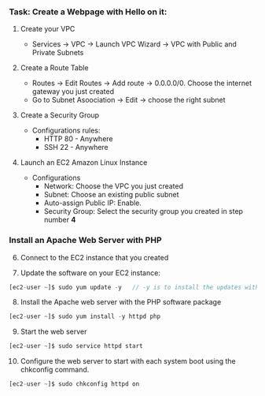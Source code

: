 ### Task: Create a Webpage with Hello on it: 


1. Create your VPC
   - Services -> VPC -> Launch VPC Wizard -> VPC with Public and Private Subnets

3. Create a Route Table 
	- Routes -> Edit Routes -> Add route -> 0.0.0.0/0. Choose the internet gateway you just created 
	- Go to Subnet Asoociation -> Edit -> choose the right subnet

4. Create a Security Group
   * Configurations rules:
      * HTTP 80 - Anywhere
      * SSH 22 - Anywhere

5. Launch an EC2 Amazon Linux Instance
   * Configurations
      * Network: Choose the VPC you just created
      * Subnet: Choose an existing public subnet
      * Auto-assign Public IP: Enable.
      * Security Group: Select the security group you created in step number **4**
      
### Install an Apache Web Server with PHP

6. Connect to the EC2 instance that you created

7. Update the software on your EC2 instance:

```javascript 
[ec2-user ~]$ sudo yum update -y   // -y is to install the updates without asking for confirmation
```

8. Install the Apache web server with the PHP software package
```javascript
[ec2-user ~]$ sudo yum install -y httpd php
```           

9. Start the web server 
```javascript
[ec2-user ~]$ sudo service httpd start
```            

10. Configure the web server to start with each system boot using the chkconfig command.
```javascript
[ec2-user ~]$ sudo chkconfig httpd on
```                 
